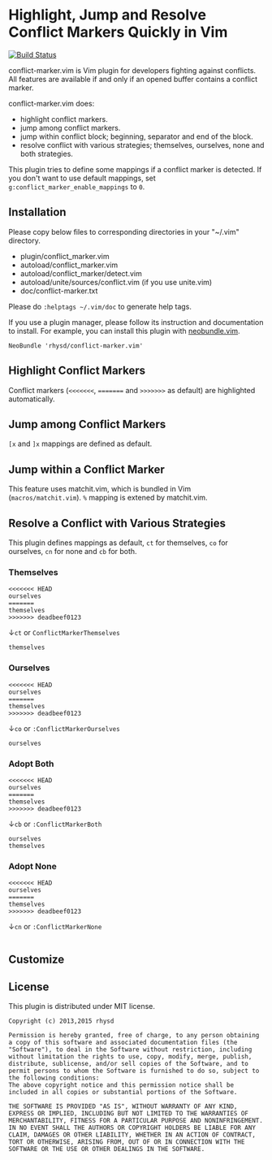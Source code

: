 Highlight, Jump and Resolve Conflict Markers Quickly in Vim
===============================================
[![Build Status](https://travis-ci.org/rhysd/conflict-marker.vim.png)](https://travis-ci.org/rhysd/conflict-marker.vim)

conflict-marker.vim is Vim plugin for developers fighting against conflicts.
All features are available if and only if an opened buffer contains a conflict marker.

conflict-marker.vim does:
- highlight conflict markers.
- jump among conflict markers.
- jump within conflict block; beginning, separator and end of the block.
- resolve conflict with various strategies; themselves, ourselves, none and both strategies.

This plugin tries to define some mappings if a conflict marker is detected. If you don't want to use default mappings, set `g:conflict_marker_enable_mappings` to `0`.

## Installation

Please copy below files to corresponding directories in your "~/.vim" directory.

- plugin/conflict_marker.vim
- autoload/conflict_marker.vim
- autoload/conflict_marker/detect.vim
- autoload/unite/sources/conflict.vim (if you use unite.vim)
- doc/conflict-marker.txt

Please do `:helptags ~/.vim/doc` to generate help tags.

If you use a plugin manager, please follow its instruction and documentation to install.
For example, you can install this plugin with [neobundle.vim](https://github.com/Shougo/neobundle.vim).

```vim
NeoBundle 'rhysd/conflict-marker.vim'
```

## Highlight Conflict Markers

Conflict markers (`<<<<<<<`, `=======` and `>>>>>>>` as default) are highlighted automatically.

## Jump among Conflict Markers

`[x` and `]x` mappings are defined as default.

## Jump within a Conflict Marker

This feature uses matchit.vim, which is bundled in Vim (`macros/matchit.vim`).
`%` mapping is extened by matchit.vim.

## Resolve a Conflict with Various Strategies

This plugin defines mappings as default, `ct` for themselves, `co` for ourselves, `cn` for none and `cb` for both.

### Themselves

```
<<<<<<< HEAD
ourselves
=======
themselves
>>>>>>> deadbeef0123
```

↓`ct` or `ConflictMarkerThemselves`

```
themselves
```

### Ourselves

```
<<<<<<< HEAD
ourselves
=======
themselves
>>>>>>> deadbeef0123
```

↓`co` or `:ConflictMarkerOurselves`

```
ourselves
```

### Adopt Both

```
<<<<<<< HEAD
ourselves
=======
themselves
>>>>>>> deadbeef0123
```

↓`cb` or `:ConflictMarkerBoth`

```
ourselves
themselves
```

### Adopt None

```
<<<<<<< HEAD
ourselves
=======
themselves
>>>>>>> deadbeef0123
```

↓`cn` or `:ConflictMarkerNone`

```
```

## Customize

## License

This plugin is distributed under MIT license.

```
Copyright (c) 2013,2015 rhysd

Permission is hereby granted, free of charge, to any person obtaining
a copy of this software and associated documentation files (the
"Software"), to deal in the Software without restriction, including
without limitation the rights to use, copy, modify, merge, publish,
distribute, sublicense, and/or sell copies of the Software, and to
permit persons to whom the Software is furnished to do so, subject to
the following conditions:
The above copyright notice and this permission notice shall be
included in all copies or substantial portions of the Software.

THE SOFTWARE IS PROVIDED "AS IS", WITHOUT WARRANTY OF ANY KIND,
EXPRESS OR IMPLIED, INCLUDING BUT NOT LIMITED TO THE WARRANTIES OF
MERCHANTABILITY, FITNESS FOR A PARTICULAR PURPOSE AND NONINFRINGEMENT.
IN NO EVENT SHALL THE AUTHORS OR COPYRIGHT HOLDERS BE LIABLE FOR ANY
CLAIM, DAMAGES OR OTHER LIABILITY, WHETHER IN AN ACTION OF CONTRACT,
TORT OR OTHERWISE, ARISING FROM, OUT OF OR IN CONNECTION WITH THE
SOFTWARE OR THE USE OR OTHER DEALINGS IN THE SOFTWARE.
```
